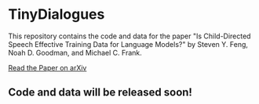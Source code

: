 # TinyDialogues
This repository contains the code and data for the paper "Is Child-Directed Speech Effective Training Data for Language Models?" by Steven Y. Feng, Noah D. Goodman, and Michael C. Frank.

[Read the Paper on arXiv](https://www.arxiv.org/abs/2408.03617)

## Code and data will be released soon!

